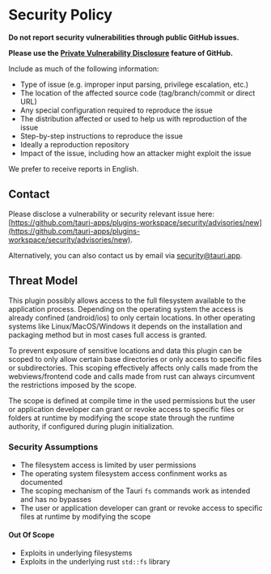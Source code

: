 # Security Policy

**Do not report security vulnerabilities through public GitHub issues.**

**Please use the [Private Vulnerability Disclosure](https://docs.github.com/en/code-security/security-advisories/guidance-on-reporting-and-writing-information-about-vulnerabilities/privately-reporting-a-security-vulnerability#privately-reporting-a-security-vulnerability) feature of GitHub.**

Include as much of the following information:

- Type of issue (e.g. improper input parsing, privilege escalation, etc.)
- The location of the affected source code (tag/branch/commit or direct URL)
- Any special configuration required to reproduce the issue
- The distribution affected or used to help us with reproduction of the issue
- Step-by-step instructions to reproduce the issue
- Ideally a reproduction repository
- Impact of the issue, including how an attacker might exploit the issue

We prefer to receive reports in English.

## Contact

Please disclose a vulnerability or security relevant issue here: [https://github.com/tauri-apps/plugins-workspace/security/advisories/new](https://github.com/tauri-apps/plugins-workspace/security/advisories/new).

Alternatively, you can also contact us by email via [security@tauri.app](mailto:security@tauri.app).

## Threat Model

This plugin possibly allows access to the full filesystem available to the application process.
Depending on the operating system the access is already confined (android/ios) to only certain locations.
In other operating systems like Linux/MacOS/Windows it depends on the installation and packaging method but in most cases full
access is granted.

To prevent exposure of sensitive locations and data this plugin can be scoped to only allow certain base directories
or only access to specific files or subdirectories.
This scoping effectively affects only calls made from the webviews/frontend code and calls made from rust can always circumvent
the restrictions imposed by the scope.

The scope is defined at compile time in the used permissions but the user or application developer can grant or revoke access to specific files or folders at runtime by modifying the scope state through the runtime authority, if configured during plugin initialization.


### Security Assumptions

- The filesystem access is limited by user permissions
- The operating system filesystem access confinment works as documented
- The scoping mechanism of the Tauri `fs` commands work as intended and has no bypasses
- The user or application developer can grant or revoke access to specific files at runtime by modifying the scope


#### Out Of Scope

- Exploits in underlying filesystems
- Exploits in the underlying rust `std::fs` library
